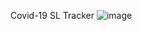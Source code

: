 Covid-19 SL Tracker
![image](https://i.ibb.co/nrm03tD/screenshot-covidsl19-netlify-app-1601926180356.png)
